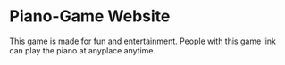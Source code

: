 # Piano-Game Website
This game is made for fun and entertainment.
People with this game link can play the piano at anyplace anytime.

